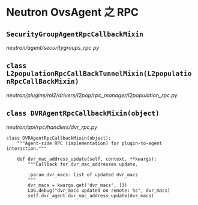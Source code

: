 # Neutron OvsAgent 之 RPC



## `SecurityGroupAgentRpcCallbackMixin`

*neutron/agent/securitygroups_rpc.py*







## `class L2populationRpcCallBackTunnelMixin(L2populationRpcCallBackMixin)`

*neutron/plugins/ml2/drivers/l2pop/rpc_manager/l2population_rpc.py*


## `class DVRAgentRpcCallbackMixin(object)`

*neutron/api/rpc/handlers/dvr_rpc.py*

```
class DVRAgentRpcCallbackMixin(object):
    """Agent-side RPC (implementation) for plugin-to-agent interaction."""

    def dvr_mac_address_update(self, context, **kwargs):
        """Callback for dvr_mac_addresses update.

        :param dvr_macs: list of updated dvr_macs
        """
        dvr_macs = kwargs.get('dvr_macs', [])
        LOG.debug("dvr_macs updated on remote: %s", dvr_macs)
        self.dvr_agent.dvr_mac_address_update(dvr_macs)
```
